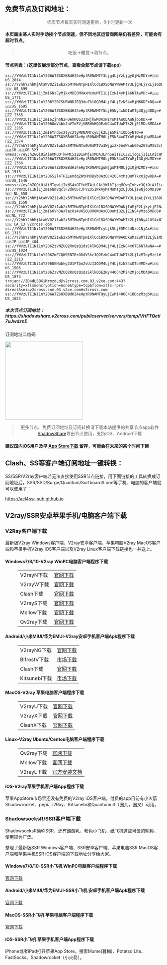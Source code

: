 
<h2>免费节点及订阅地址：</h2>
<blockquote>
<p style="text-align: center;">优质节点每天实时测速更新，6小时更新一次</p>
</blockquote>
<h4>本页面由某人实时手动挨个节点测速，但不同地区运营商网络仍有差异，可能会有超时节点。</h4>
<blockquote>
<p style="text-align: center;">吃饭->睡觉->测节点。</p>
</blockquote>
<h4>节点列表：(这里仅展示部分节点，查看全部节点请下载app)</h4>

```vmess://eyJhZGQiOiIxNTguMTAxLjc0LjY5IiwidiI6IjIiLCJwcyI6IvCfh7rwn4e4VVNfNDAiLCJwb3J0IjozMTkzOSwiaWQiOiJmMTMwYzgyNi00MGQ5LTQ0ZmItYmUzZC03NWViY2I3NTBkMTIiLCJhaWQiOiIwIiwibmV0IjoidGNwIiwidHlwZSI6IiIsImhvc3QiOiIiLCJwYXRoIjoiLyIsInRscyI6IiJ9
ss://YWVzLTI1Ni1nY206WTZSOXBBdHZ4eHptR0NAMTY3Ljg4LjYzLjgyOjMzMDY=#🇺🇸US_2014
ss://Y2hhY2hhMjAtaWV0Zi1wb2x5MTMwNTpHIXlCd1BXSDNWYW9AMTY3Ljg4LjYxLjI6ODA5#🇺🇸 US_699
ss://YWVzLTI1Ni1jZmI6NzEyMjkxMDE0M0AxMzUuMTI1LjIzNi4yMjk6NTAwMDc=#🇺🇸US_1771
ss://YWVzLTI1Ni1nY206Y2RCSURWNDJEQ3duZklOQDM4LjY4LjEzNS4xMjM6ODExOQ==#🇺🇸US_1695
ss://YWVzLTI1Ni1nY206WTZSOXBBdHZ4eHptR0NAMTY5LjE5Ny4xNDIuMTg3Ojg4ODg=#🏁ZZ_2365
ss://YWVzLTI1Ni1jZmI6ZjhmN2FDemNQS2JzRjhwM0AxNzYuMTAuODAuNjo5ODk=#
ss://YWVzLTI1Ni1nY206UmV4bkJnVTdFVjVBRHhHQDEzNC4xOTUuMTk2LjE1MDo3MDAx#🏁ZZ_2265
ss://YWVzLTI1Ni1jZmI6Yndoc2tyc2tyMDNAMTcyLjk2LjE5Mi41ODoyNTQ=#
ss://YWVzLTI1Ni1nY206WTZSOXBBdHZ4eHptR0NAMTM0LjE5NS4xOTYuMjMxOjUwMDA=#🏁ZZ_2374
ss://Y2hhY2hhMjAtaWV0Zi1wb2x5MTMwNTo0U0dMTVo3WjgzZk5AdWsubG9uZG9uMS52cG50ZXN0ZXIubmV0OjE1MjU2#Relay_🇬🇧GB-🇬🇧GB_323
vmess://eyJhZGQiOiAiemMuOTkwMC5zZDIwMjExMDA3Lnh5eiIsICJ2IjogIjIiLCAicHMiOiAidjJjcm9zcy5jb20gLSBcdTVlN2ZcdTRlMWNcdTc3MDFcdTc5ZmJcdTUyYTggMjIiLCAicG9ydCI6IDMyMDAxLCAiaWQiOiAiNjdjNTBmNmEtODE2ZC0zNTU1LTg5YjQtMTlkZDI5NjA4ZjhiIiwgImFpZCI6ICIwIiwgIm5ldCI6ICJ0Y3AiLCAidHlwZSI6ICIiLCAiaG9zdCI6ICIiLCAicGF0aCI6ICIvIiwgInRscyI6ICIifQ==
ss://YWVzLTI1Ni1nY206WTZSOXBBdHZ4eHptR0NAMTM0LjE5NS4xOTYuMjI3OjMzMDY=#🏁ZZ_2366
ss://YWVzLTI1Ni1nY206WTZSOXBBdHZ4eHptR0NAMzguNjguMTM0Ljg1OjMzMDY=#🇺🇸US_1515
ss://YWVzLTI1Ni1nY206S2l4THZLendqZWtHMDBybUAzOC42OC4xMzQuMTkxOjgwODA=#🇺🇸US_1546
vmess://eyJhZGQiOiAiMTgwLjIxNS4xOTYuMTAiLCAiYWlkIjogMCwgImhvc3QiOiAiIiwgImlkIjogIjFiMmY0NGU0LWE4MTAtNDhhOC1iNjIwLWE0NTY3YjQ2YzliNyIsICJuZXQiOiAid3MiLCAicGF0aCI6ICIiLCAicG9ydCI6IDM5MDQzLCAicHMiOiAidjJjcm9zcy5jb20gLSBcdTk5OTlcdTZlMmZCR1AuTkVUXHU2NTcwXHU2MzZlXHU0ZTJkXHU1ZmMzIDE2IiwgInRscyI6ICJ0bHMiLCAidHlwZSI6ICJhdXRvIiwgInNraXAtY2VydC12ZXJpZnkiOiB0cnVlLCAic25pIjogIiJ9
ss://YWVzLTI1Ni1jZmI6QmVqclF2dHU5c3FVZU51WkAyMTMuMTgzLjU5LjIwNjo5MDI0#🇳🇱 NL_550
ss://Y2hhY2hhMjAtaWV0Zi1wb2x5MTMwNTpHIXlCd1BXSDNWYW9AMTY3Ljg4LjYxLjI6ODA1#🇺🇸US_1550
ss://Y2hhY2hhMjAtaWV0Zi1wb2x5MTMwNTpHIXlCd1BXSDNWYW9ANjIuMjE2LjkyLjE2Nzo4MTE=#
ss://YWVzLTI1Ni1jZmI6OVh3WXlac0s4U056UUR0WUAxODUuMjQ2LjE1NS4yMzo5MDU5#🇳🇱NL_772
ss://Y2hhY2hhMjAtaWV0Zi1wb2x5MTMwNTpHIXlCd1BXSDNWYW9AMTk2LjI0Ny41OS4xNTY6ODEx#🇨🇦 CA_13 v2cross.com
ss://YWVzLTI1Ni1nY206WTZSOXBBdHZ4eHptR0NAMTcyLjk5LjE5MC44Nzo1NjAx#🇺🇸US_1315
ss://Y2hhY2hhMjAtaWV0Zi1wb2x5MTMwNTpHIXlCd1BXSDNWYW9AODkuMzEuMTI2LjE1MDo4MDI=#Relay_🇯🇵JP-🇯🇵JP_404
ss://YWVzLTI1Ni1nY206ZzVNZUQ2RnQzQ1dsSklkQDM4LjY4LjEzNC4xOTE6NTAwNA==#🇺🇸US_1924
ss://YWVzLTI1Ni1nY206ZmFCQW9ENTRrODdVSkc3QDEzNC4xOTUuMTk2LjIzMToyMzc1#🏁ZZ_2213
ss://YWVzLTI1Ni1nY206UENubkg2U1FTbmZvUzI3QDM4LjY4LjEzNS4xOTo4MDkw#🇺🇸US_1506
ss://YWVzLTI1Ni1nY206ZzVNZUQ2RnQzQ1dsSklkQDE2Ny44OC42Mi42Mjo1MDA0#🇺🇸US_1874
trojan://ZD4dLSBXiMrmzdLd@v2cross.com.03.v2ce.com:443?security=xtls&encryption=none&type=tcp&flow=xtls-rprx-direct&sni=v2cross.com.03.v2ce.com#v2cross.com
ss://YWVzLTI1Ni1nY206WTZSOXBBdHZ4eHptR0NAMTQyLjIwMi40OC41ODozMzg5#🇺🇸US_1625
```
<h5>本次节点订阅地址：https://shadowshare.v2cross.com/publicserver/servers/temp/VHFTQeti7uJwdznE</h5>
<p>订阅地址二维码</p>
<img src='http://shadowshare.v2cross.com/qrcode.png' width=250 height=250>
<blockquote style='text-align: center;'>更多节点、免费订阅地址及订阅转换请下载本站提供的共享节点app软件<a href='https://shadowshare.v2cross.com'>ShadowShare</a>导出节点使用，支持iOS、Android下载</blockquote>
<h4>建议国内iOS用户及早 <a href='https://apps.apple.com/cn/app/shadowshare/id1612647259'>App Store下载</a> 留存，可能会在未来的某个时间下架</h4>

<div class="nv-content-wrap entry-content">
<h2>Clash、SS等客户端订阅地址一键转换：</h2>
<p>SS/SSR/V2ray客户端若无法直接使用SSR节点链接，用下面链接的工具转换成订阅地址后，SSR/SSD/Surge/Quantum/Surfboard/Loon等手机、电脑的客户端就可以使用了：</p>
<p><a href="https://acl4ssr-sub.github.io" target="_blank" rel="noreferrer noopener nofollow">https://acl4ssr-sub.github.io</a></p>
<h2>V2ray/SSR安卓苹果手机/电脑客户端下载</h2>
<h3>V2Ray客户端下载</h3>
<p>最新版V2ray Windows客户端、V2ray安卓客户端、苹果电脑V2ray MacOS客户端和苹果手机V2ray iOS客户端以及V2ray Linux客户端下载链接也一并送上。</p>
<h4>Windows7/8/10-<strong>V2ray WinPC电脑客户端</strong>程序下载</h4>
<figure class="wp-block-table alignwide is-style-stripes"><table><tbody><tr><td>V2rayN下载</td><td><a href="https://github.com/2dust/v2rayN/releases" target="_blank" rel="noreferrer noopener">官网下载</a></td></tr><tr><td>V2rayW下载</td><td><a href="https://github.com/Cenmrev/V2RayW/releases" target="_blank" rel="noreferrer noopener">官网下载</a></td></tr><tr><td>Clash下载</td><td><a href="https://github.com/Fndroid/clash_for_windows_pkg/releases" target="_blank" rel="noreferrer noopener">官网下载</a></td></tr><tr><td>V2rayS下载</td><td><a href="https://github.com/Shinlor/V2RayS/releases" target="_blank" rel="noreferrer noopener">官网下载</a></td></tr><tr><td>Mellow下载</td><td><a href="https://github.com/mellow-io/mellow/releases" target="_blank" rel="noreferrer noopener">官网下载</a></td></tr><tr><td>Qv2ray下载</td><td><a href="https://github.com/Qv2ray/Qv2ray" target="_blank" rel="noreferrer noopener">官网下载</a></td></tr></tbody></table></figure>
<h4><strong>Android/小米MIUI/华为EMUI-V2ray安卓手机客户端</strong>Apk程序下载</h4>
<figure class="wp-block-table alignwide is-style-stripes"><table><tbody><tr><td>V2rayNG下载</td><td><a href="https://github.com/2dust/v2rayNG/releases" target="_blank" rel="noreferrer noopener">官网下载</a></td></tr><tr><td>BifrostV下载</td><td><a rel="noreferrer noopener" href="https://www.appsapk.com/downloading/latest/com.github.dawndiy.bifrostv-0.6.8.apk" target="_blank">市场下载</a></td></tr><tr><td>Clash下载</td><td><a href="https://github.com/Kr328/ClashForAndroid/releases" target="_blank" rel="noreferrer noopener">官网下载</a></td></tr><tr><td>Kitsunebi下载</td><td><a rel="noreferrer noopener" href="https://apkpure.com/kitsunebi/fun.kitsunebi.kitsunebi4android" target="_blank">市场下载</a></td></tr></tbody></table></figure>
<h4><strong>MacOS-V2ray <strong>苹果电脑</strong>客户端</strong>程序下载</h4>
<figure class="wp-block-table alignwide is-style-stripes"><table><tbody><tr><td>V2rayU下载</td><td><a href="https://github.com/yanue/V2rayU/releases" target="_blank" rel="noreferrer noopener">官网下载</a></td></tr><tr><td>V2rayX下载</td><td><a href="https://github.com/Cenmrev/V2RayX/releases" target="_blank" rel="noreferrer noopener">官网下载</a></td></tr><tr><td>ClashX下载</td><td><a href="https://github.com/yichengchen/clashX/releases" target="_blank" rel="noreferrer noopener">官网下载</a></td></tr></tbody></table></figure>
<h4><strong>Linux</strong>–<strong>V2ray Ubuntu/Centos电脑客户端</strong>程序下载</h4>
<figure class="wp-block-table alignwide is-style-stripes"><table><tbody><tr><td>Qv2ray下载</td><td><a href="https://github.com/Qv2ray/Qv2ray" target="_blank" rel="noreferrer noopener">官网下载</a></td></tr><tr><td>Mellow下载</td><td><a href="https://github.com/mellow-io/mellow/releases" target="_blank" rel="noreferrer noopener">官网下载</a></td></tr><tr><td>V2rayL下载</td><td><a rel="noreferrer noopener" href="https://github.com/jiangxufeng/v2rayL" target="_blank">官方安装文档</a></td></tr></tbody></table></figure>
<h4>iOS-<strong>V2ray苹果<strong>手机客户端</strong>App程序</strong>下载</h4>
<p>苹果AppStore市场里还没有免费的V2ray iOS客户端，付费的app目前有小火箭Shadowrocket、pepi、i2Ray、Kitsunebi和Quantumult（圈儿，圈叉）可用。</p>
<h3>ShadowsocksR/SSR客户端下载</h3>
<p>ShadowsocksR简称SSR，还有酸酸乳、粉色小飞机、纸飞机这些可爱的昵称，使用较为广泛。</p>
<p>整理了最新版SSR Windows客户端、SSR安卓客户端、苹果电脑SSR MacOS客户端和苹果手机SSR iOS客户端的下载地址分享给大家。</p>
<h4><strong>Windows7/8/10-<strong>SSR小飞机 WinPC电脑客户端</strong>程序下载</strong></h4>
<p><a rel="noreferrer noopener" href="https://github.com/shadowsocksrr/shadowsocksr-csharp/releases" target="_blank">官网下载</a></p>
<h4><strong><strong>Android/小米MIUI/华为EMUI-SSR小飞机 安卓手机客户端</strong>Apk程序下载</strong></h4>
<p><a rel="noreferrer noopener" href="https://github.com/shadowsocksrr/shadowsocksr-android/releases" target="_blank">官网下载</a></p>
<h4><strong><strong>MacOS-SSR小飞机 苹果电脑客户端</strong>程序下载</strong></h4>
<p><a href="https://github.com/qinyuhang/ShadowsocksX-NG-R/releases" target="_blank" rel="noreferrer noopener">官网下载</a></p>
<h4><strong>iOS-<strong>SSR小飞机 苹果手机客户端App程序</strong></strong>下载</h4>
<p>iPhone或者iPad打开苹果App Store，搜索Mume(暮梅)、Potatso Lite、FastSocks、Shadowrocket（小火箭）。</p>
